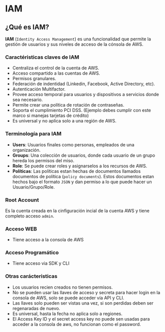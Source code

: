 # IAM

## ¿Qué es IAM?

**IAM** (`Identity Access Management`) es una funcionalidad que permite la gestión de usuarios y sus niveles de acceso de la cónsola de AWS.

### Caractéristicas claves de IAM

- Centraliza el control de la cuenta de AWS.
- Acceso compartido a las cuentas de AWS.
- Permisos granulares.
- Federación de indentidad (Linkedin, Facebook, Active Directory, etc).
- Autenticación Multifactor.
- Provee acceso temporal para usuarios y dispositivos a servicios donde sea necesario.
- Permite crear una política de rotación de contraseñas.
- Soporta el cumplimiento PCI DSS. (Ejemplo debes cumplir con este marco si manejas tarjetas de crédito)
- Es universal y no aplica solo a una región de AWS.

### Terminología para IAM

- **Users**: Usuarios finales como personas, empleados de una organización.
- **Groups**: Una colección de usuarios, donde cada usuario de un grupo hereda los permisos del miso.
- **Role**: Se puede crear roles y asignarselos a los recursos de AWS.
- **Políticas**: Las políticas estan hechas de documentos llamados documentos de política (`policy documents`). Estos documentos estan hechos bajo el formato `JSON` y dan permiso a lo que puede hacer un Usuario/Grupo/Role.

### Root Account

Es la cuenta creada en la cinfiguración incial de la cuenta AWS y tiene completo acceso `admin`.

### Acceso WEB

- Tiene acceso a la consola de AWS

### Acceso Programático

- Tiene acceso via SDK y CLI

### Otras carácteristicas

- Los usuarios recien creados no tienen permisos.
- No se pueden usar las llaves de acceso y secreta para hacer login en la consola de AWS, solo se puede acceder vía API y CLI.
- Las llaves solo pueden ser vistas una vez, si son perdidas deben ser regenaradas de nuevo.
- Es universal, hasta la fecha no aplica solo a regiones.
- El Access Key ID y el secret access key no puede sen usadas para acceder a la consola de aws, no funcionan como el password.
